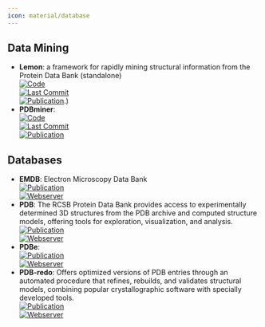 ```yaml
---
icon: material/database
---
```



## **Data Mining**
- **Lemon**: a framework for rapidly mining structural information from the Protein Data Bank (standalone)  
	[![Code](https://img.shields.io/github/stars/chopralab/lemon?style=for-the-badge&logo=github)](https://github.com/chopralab/lemon)  
	[![Last Commit](https://img.shields.io/github/last-commit/chopralab/lemon?style=for-the-badge&logo=github)](https://github.com/chopralab/lemon)  
	[![Publication](https://img.shields.io/badge/Publication-Citations:0-blue?style=for-the-badge&logo=bookstack)](https://doi.org/10.1093/bioinformatics/btz178).)  
- **PDBminer**:   
	[![Code](https://img.shields.io/github/stars/ELELAB/PDBminer?style=for-the-badge&logo=github)](https://github.com/ELELAB/PDBminer)  
	[![Last Commit](https://img.shields.io/github/last-commit/ELELAB/PDBminer?style=for-the-badge&logo=github)](https://github.com/ELELAB/PDBminer)  
	[![Publication](https://img.shields.io/badge/Publication-Citations:2-blue?style=for-the-badge&logo=bookstack)](https://doi.org/10.1101/2023.05.06.539447)  

## **Databases**
- **EMDB**: Electron Microscopy Data Bank  
	[![Publication](https://img.shields.io/badge/Publication-Citations:15-blue?style=for-the-badge&logo=bookstack)](https://doi.org/10.1093/nar/gkad1019)  
	[![Webserver](https://img.shields.io/badge/Webserver-online-brightgreen?style=for-the-badge&logo=cachet&logoColor=65FF8F)](https://www.ebi.ac.uk/emdb/)  
- **PDB**: The RCSB Protein Data Bank provides access to experimentally determined 3D structures from the PDB archive and computed structure models, offering tools for exploration, visualization, and analysis.  
	[![Publication](https://img.shields.io/badge/Publication-Citations:29407-blue?style=for-the-badge&logo=bookstack)](https://doi.org/10.1093/nar/28.1.235)  
	[![Webserver](https://img.shields.io/badge/Webserver-online-brightgreen?style=for-the-badge&logo=cachet&logoColor=65FF8F)](https://www.rcsb.org/)  
- **PDBe**:   
	[![Publication](https://img.shields.io/badge/Publication-Citations:37-blue?style=for-the-badge&logo=bookstack)](http://dx.doi.org/10.1093/nar/gkz990)  
	[![Webserver](https://img.shields.io/badge/Webserver-online-brightgreen?style=for-the-badge&logo=cachet&logoColor=65FF8F)](https://www.ebi.ac.uk/pdbe)  
- **PDB-redo**: Offers optimized versions of PDB entries through an automated procedure that refines, rebuilds, and validates structural models, combining popular crystallographic software with specially developed tools.  
	[![Publication](https://img.shields.io/badge/Publication-Citations:189-blue?style=for-the-badge&logo=bookstack)](https://doi.org/10.1107/s0907444911054515)  
	[![Webserver](https://img.shields.io/badge/Webserver-online-brightgreen?style=for-the-badge&logo=cachet&logoColor=65FF8F)](https://pdb-redo.eu/)  
